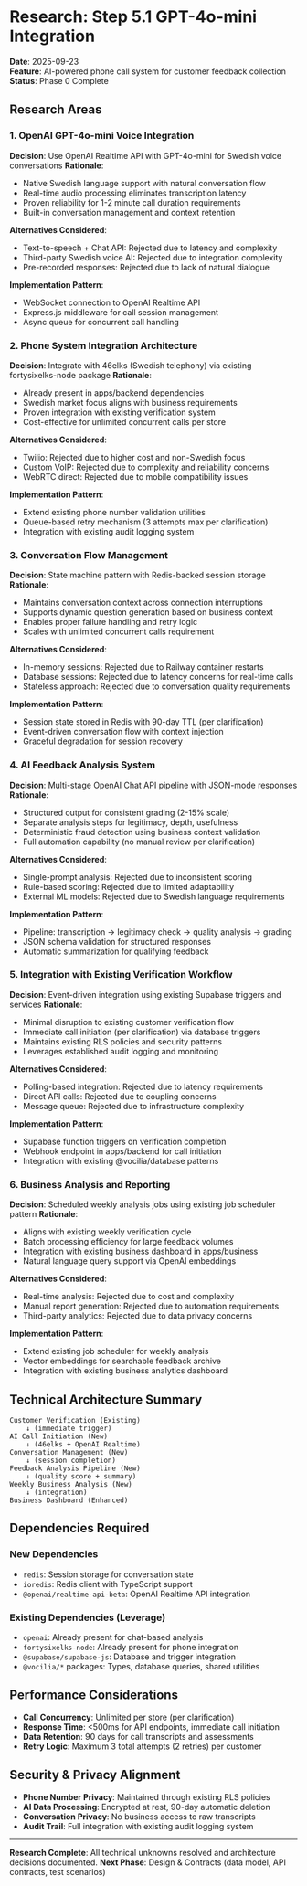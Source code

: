 # Research: Step 5.1 GPT-4o-mini Integration

**Date**: 2025-09-23  
**Feature**: AI-powered phone call system for customer feedback collection  
**Status**: Phase 0 Complete

## Research Areas

### 1. OpenAI GPT-4o-mini Voice Integration

**Decision**: Use OpenAI Realtime API with GPT-4o-mini for Swedish voice
conversations **Rationale**:

- Native Swedish language support with natural conversation flow
- Real-time audio processing eliminates transcription latency
- Proven reliability for 1-2 minute call duration requirements
- Built-in conversation management and context retention

**Alternatives Considered**:

- Text-to-speech + Chat API: Rejected due to latency and complexity
- Third-party Swedish voice AI: Rejected due to integration complexity
- Pre-recorded responses: Rejected due to lack of natural dialogue

**Implementation Pattern**:

- WebSocket connection to OpenAI Realtime API
- Express.js middleware for call session management
- Async queue for concurrent call handling

### 2. Phone System Integration Architecture

**Decision**: Integrate with 46elks (Swedish telephony) via existing
fortysixelks-node package **Rationale**:

- Already present in apps/backend dependencies
- Swedish market focus aligns with business requirements
- Proven integration with existing verification system
- Cost-effective for unlimited concurrent calls per store

**Alternatives Considered**:

- Twilio: Rejected due to higher cost and non-Swedish focus
- Custom VoIP: Rejected due to complexity and reliability concerns
- WebRTC direct: Rejected due to mobile compatibility issues

**Implementation Pattern**:

- Extend existing phone number validation utilities
- Queue-based retry mechanism (3 attempts max per clarification)
- Integration with existing audit logging system

### 3. Conversation Flow Management

**Decision**: State machine pattern with Redis-backed session storage
**Rationale**:

- Maintains conversation context across connection interruptions
- Supports dynamic question generation based on business context
- Enables proper failure handling and retry logic
- Scales with unlimited concurrent calls requirement

**Alternatives Considered**:

- In-memory sessions: Rejected due to Railway container restarts
- Database sessions: Rejected due to latency concerns for real-time calls
- Stateless approach: Rejected due to conversation quality requirements

**Implementation Pattern**:

- Session state stored in Redis with 90-day TTL (per clarification)
- Event-driven conversation flow with context injection
- Graceful degradation for session recovery

### 4. AI Feedback Analysis System

**Decision**: Multi-stage OpenAI Chat API pipeline with JSON-mode responses
**Rationale**:

- Structured output for consistent grading (2-15% scale)
- Separate analysis steps for legitimacy, depth, usefulness
- Deterministic fraud detection using business context validation
- Full automation capability (no manual review per clarification)

**Alternatives Considered**:

- Single-prompt analysis: Rejected due to inconsistent scoring
- Rule-based scoring: Rejected due to limited adaptability
- External ML models: Rejected due to Swedish language requirements

**Implementation Pattern**:

- Pipeline: transcription → legitimacy check → quality analysis → grading
- JSON schema validation for structured responses
- Automatic summarization for qualifying feedback

### 5. Integration with Existing Verification Workflow

**Decision**: Event-driven integration using existing Supabase triggers and
services **Rationale**:

- Minimal disruption to existing customer verification flow
- Immediate call initiation (per clarification) via database triggers
- Maintains existing RLS policies and security patterns
- Leverages established audit logging and monitoring

**Alternatives Considered**:

- Polling-based integration: Rejected due to latency requirements
- Direct API calls: Rejected due to coupling concerns
- Message queue: Rejected due to infrastructure complexity

**Implementation Pattern**:

- Supabase function triggers on verification completion
- Webhook endpoint in apps/backend for call initiation
- Integration with existing @vocilia/database patterns

### 6. Business Analysis and Reporting

**Decision**: Scheduled weekly analysis jobs using existing job scheduler
pattern **Rationale**:

- Aligns with existing weekly verification cycle
- Batch processing efficiency for large feedback volumes
- Integration with existing business dashboard in apps/business
- Natural language query support via OpenAI embeddings

**Alternatives Considered**:

- Real-time analysis: Rejected due to cost and complexity
- Manual report generation: Rejected due to automation requirements
- Third-party analytics: Rejected due to data privacy concerns

**Implementation Pattern**:

- Extend existing job scheduler for weekly analysis
- Vector embeddings for searchable feedback archive
- Integration with existing business analytics dashboard

## Technical Architecture Summary

```
Customer Verification (Existing)
    ↓ (immediate trigger)
AI Call Initiation (New)
    ↓ (46elks + OpenAI Realtime)
Conversation Management (New)
    ↓ (session completion)
Feedback Analysis Pipeline (New)
    ↓ (quality score + summary)
Weekly Business Analysis (New)
    ↓ (integration)
Business Dashboard (Enhanced)
```

## Dependencies Required

### New Dependencies

- `redis`: Session storage for conversation state
- `ioredis`: Redis client with TypeScript support
- `@openai/realtime-api-beta`: OpenAI Realtime API integration

### Existing Dependencies (Leverage)

- `openai`: Already present for chat-based analysis
- `fortysixelks-node`: Already present for phone integration
- `@supabase/supabase-js`: Database and trigger integration
- `@vocilia/*` packages: Types, database queries, shared utilities

## Performance Considerations

- **Call Concurrency**: Unlimited per store (per clarification)
- **Response Time**: <500ms for API endpoints, immediate call initiation
- **Data Retention**: 90 days for call transcripts and assessments
- **Retry Logic**: Maximum 3 total attempts (2 retries) per customer

## Security & Privacy Alignment

- **Phone Number Privacy**: Maintained through existing RLS policies
- **AI Data Processing**: Encrypted at rest, 90-day automatic deletion
- **Conversation Privacy**: No business access to raw transcripts
- **Audit Trail**: Full integration with existing audit logging system

---

**Research Complete**: All technical unknowns resolved and architecture
decisions documented. **Next Phase**: Design & Contracts (data model, API
contracts, test scenarios)
